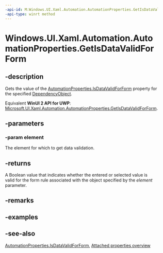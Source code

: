 ```yaml
---
-api-id: M:Windows.UI.Xaml.Automation.AutomationProperties.GetIsDataValidForForm(Windows.UI.Xaml.DependencyObject)
-api-type: winrt method
---
```


<!-- Method syntax
public bool GetIsDataValidForForm(Windows.UI.Xaml.DependencyObject element)
-->

# Windows.UI.Xaml.Automation.AutomationProperties.GetIsDataValidForForm

## -description

Gets the value of the [AutomationProperties.IsDataValidForForm](automationproperties_isdatavalidforform.md) property for the specified [DependencyObject](../windows.ui.xaml/dependencyobject.md).

Equivalent **WinUI 2 API for UWP**: [Microsoft.UI.Xaml.Automation.AutomationProperties.GetIsDataValidForForm](/windows/winui/api/microsoft.ui.xaml.automation.automationproperties.getisdatavalidforform).

## -parameters

### -param element

The element for which to get data validation.

## -returns

A Boolean value that indicates whether the entered or selected value is valid for the form rule associated with the object specified by the *element* parameter.

## -remarks

## -examples

## -see-also

[AutomationProperties.IsDataValidForForm](automationproperties_isdatavalidforform.md), [Attached properties overview](/windows/uwp/xaml-platform/attached-properties-overview)
